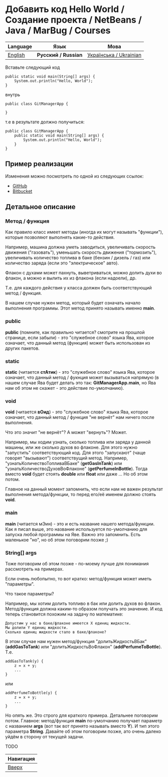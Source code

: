 # Добавить код Hello World / Создание проекта / NetBeans / Java / MarBug / Courses

| Language | Язык | Мова |
| -------- | ---- | ---- |
| [English](README.md) | **Русский / Russian** | [Українська / Ukrainian](README.uk.md) |

Вставьте следующий код

    public static void main(String[] args) {
        System.out.println("Hello, World");
    }

внутрь

    public class GitManagerApp {

    }

т.е в результате должно получиться:

    public class GitManagerApp {
        public static void main(String[] args) {
            System.out.println("Hello, World");
        }
    }

## Пример реализации ##

Изменения можно посмотреть по одной из следующих ссылок:

* [GitHub](https://github.com/marbug/courses-marbug-java/blob/v0.5_add-hello-world-code/git-manager-app/GitManagerApp/src/main/java/com/mycompany/gitmanagerapp/GitManagerApp.java)
* [Bitbucket](https://bitbucket.org/marbug/courses-marbug-java/src/d592cefd1b637a1e54531c902037c6788d3052f6/git-manager-app/GitManagerApp/src/main/java/com/mycompany/gitmanagerapp/GitManagerApp.java?at=v0.5_add-hello-world-code&fileviewer=file-view-default)

## Детальное описание ##

### Метод / функция ###

Как правило класс имеет методы (иногда их могут называть "функции"), которые позволяют выполнять какие-то действия.

Например, машина должна уметь заводиться, увеличивать скорость движения ("газовать"), уменьшать скорость движения ("тормозить"), увеличивать количество топлива в баке (бензин / дизель / газ) или количество заряда (если это "электрическое" авто). 

Флакон с духами может пахнуть, выветриваться, можно долить духи во флакон, а можно и вылить их из флакона (если надоели), др.

Т.е. для каждого действия у класса должен быть соответствующий метод / функция.

В нашем случае нужен метод, который будет означать начало выполнения программы. Этот метод принято называть именно **main**.  

### public ###

**public** (помните, как правильно читается? смотрите на прошлой странице, если забыли) - это "служебное слово" языка Ява, которое означает, что данный метод (функция) может быть использован из других пакетов.

### static ###

**static** (читается **стАтик**) - это "служебное слово" языка Ява, которое означает, что данный метод / фукнция может вызываться напрямую (в нашем случае Ява будет делать это так: **GitManagerApp.main**, но Ява нам об этом не скажет - это действие по-умолчанию).

### void ###

**void** (читается **вОид**) - это "служебное слово" языка Ява, которое означает, что данный метод / функция "не вернёт" нам ничего после выполнения.

Что это значит "не вернёт"? А может "вернуть"? Может.

Например, мы ходим узнать, сколько топлива или заряда у данной машины, или же сколько духов во флаконе. Для этого нужно "запустить" соответствующий код. Для этого "запускают" (чаще говорят "вызывают") соответствущий метод. Например, "узнатьКоличествоТопливаВБаке" (**getGasInTank**) или "узнатьКоличествоДуховВоФлаконе" (**getPerfumeInBottle**). Тогда вместо **void** будет стоять **double** или **float** или даже ... Но об этом потом.

Главное на данный момент запомнить, что если нам не важен результат выполнения метода/функции, то перед его/её именем должно стоять **void**.

### main ###

**main** (читается мЭин) - это и есть название нашего метода/функции. Как я писал выше, это название используется по-умолчанию для запуска любой программы на Яве. Важно это запомнить. Есть маленькое "но", но об этом поговорим позже ;) 

### String[] args ###

Тоже поговорим об этом позже - по-моему лучше для понимания рассмотреть на примерах. 

Если очень любопытно, то вот кратко: метод/функция может иметь "параметры".

Что такое параметры?

Например, мы хотим долить топливо в бак или долить духов во флакон. Метод/функция должна каким-то образом получать это значение. И код теперь становится похожим на задачу по математике:

    Допустим у нас в баке/флаконе имеется X единиц жидкости. 
    Мы долили Y единиц жидкости. 
    Сколько единиц жидкости стало в баке/флаконе?  

В этом случае нам нужен метод/функция "долитьЖидкостьВБак" (**addGasToTank**) или "долитьЖидкостьВоФлакон" (**addPerfumeToBottle**). Т.е.

    addGasToTank(y) {
        z = x + y;
        ...
    }

или

    addPerfumeToBottle(y) {
        z = x + y;
        ...
    }

Но опять же. Это строго для краткого примера. Детальнее поговорим потом. Главное: метод/функция **main** по-умолчанию получает параметр с названием **args** (вот так вот принято называть вместо **Y**). И тип этого параметра **String**. Давайте об этом поговорим позже, ато очень далеко уйдём в сторону от текущей задачи.

TODO

| Навигация                |
| ------------------------ |
| [Вверх](../README.ru.md) |
